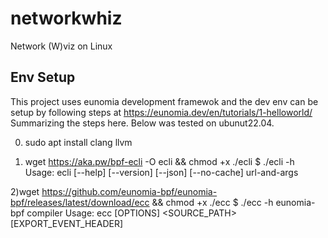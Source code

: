 # networkwhiz
Network (W)viz on Linux

## Env Setup
This project uses eunomia development framewok and the dev env can be setup by following steps at https://eunomia.dev/en/tutorials/1-helloworld/
Summarizing the steps here. Below was tested on ubunut22.04.

0) sudo apt install clang llvm

1) wget https://aka.pw/bpf-ecli -O ecli && chmod +x ./ecli
$ ./ecli -h
Usage: ecli [--help] [--version] [--json] [--no-cache] url-and-args

2)wget https://github.com/eunomia-bpf/eunomia-bpf/releases/latest/download/ecc && chmod +x ./ecc
$ ./ecc -h
eunomia-bpf compiler
Usage: ecc [OPTIONS] <SOURCE_PATH> [EXPORT_EVENT_HEADER]

